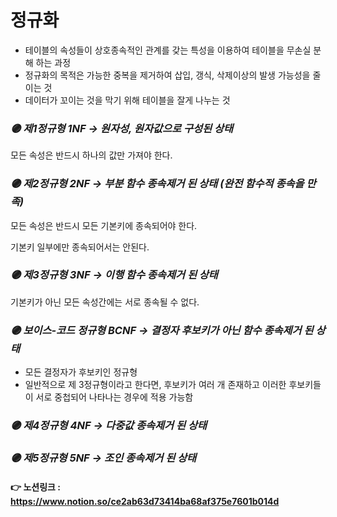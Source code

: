 # 정규화

- 테이블의 속성들이 상호종속적인 관계를 갖는 특성을 이용하여 테이블을 무손실 분해 하는 과정
- 정규화의 목적은 가능한 중복을 제거하여 삽입, 갱식, 삭제이상의 발생 가능성을 줄이는 것
- 데이터가 꼬이는 것을 막기 위해 테이블을 잘게 나누는 것

### *🟣 제1정규형 1NF → 원자성, 원자값으로 구성된 상태*

모든 속성은 반드시 하나의 값만 가져야 한다.

### *🟣 제2정규형 2NF → 부분 함수 종속제거 된 상태 (완전 함수적 종속을 만족)*

모든 속성은 반드시 모든 기본키에 종속되어야 한다.

기본키 일부에만 종속되어서는 안된다.

### *🟣 제3정규형 3NF → 이행 함수 종속제거 된 상태*

기본키가 아닌 모든 속성간에는 서로 종속될 수 없다.

### *🟣 보이스-코드 정규형 BCNF → 결정자 후보키가 아닌 함수 종속제거 된 상태*

- 모든 결정자가 후보키인 정규형
- 일반적으로 제 3정규형이라고 한다면, 후보키가 여러 개 존재하고 이러한 후보키들이 서로 중첩되어 나타나는 경우에 적용 가능함

### ***🟣 제4정규형 4NF → 다중값 종속제거 된 상태***

### *🟣 제5정규형 5NF → 조인 종속제거 된 상태*

#### 👉 노션링크 : https://www.notion.so/ce2ab63d73414ba68af375e7601b014d

</div>
